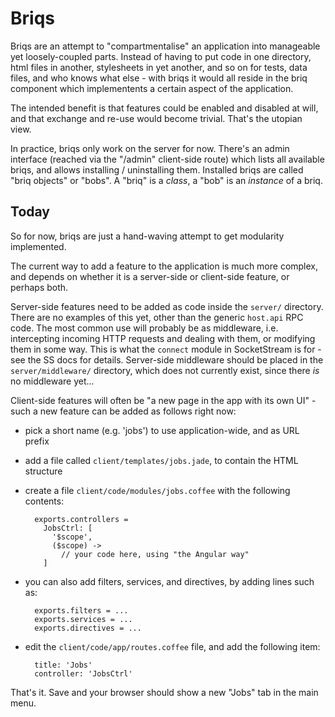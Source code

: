 # Briqs

Briqs are an attempt to "compartmentalise" an application into manageable yet
loosely-coupled parts. Instead of having to put code in one directory, html
files in another, stylesheets in yet another, and so on for tests, data files,
and who knows what else - with briqs it would all reside in the briq component
which implementents a certain aspect of the application.

The intended benefit is that features could be enabled and disabled at will,
and that exchange and re-use would become trivial. That's the utopian view.

In practice, briqs only work on the server for now. There's an admin interface
(reached via the "/admin" client-side route) which lists all available briqs,
and allows installing / uninstalling them. Installed briqs are called "briq
objects" or "bobs". A "briq" is a _class_, a "bob" is an _instance_ of a briq.

## Today

So for now, briqs are just a hand-waving attempt to get modularity implemented.

The current way to add a feature to the application is much more complex, and
depends on whether it is a server-side or client-side feature, or perhaps both.

Server-side features need to be added as code inside the `server/` directory.
There are no examples of this yet, other than the generic `host.api` RPC code.
The most common use will probably be as middleware, i.e. intercepting incoming
HTTP requests and dealing with them, or modifying them in some way. This is what
the `connect` module in SocketStream is for - see the SS docs for details.
Server-side middleware should be placed in the `server/middleware/` directory,
which does not currently exist, since there _is_ no middleware yet...

Client-side features will often be "a new page in the app with its own UI" -
such a new feature can be added as follows right now:

* pick a short name (e.g. 'jobs') to use application-wide, and as URL prefix

* add a file called `client/templates/jobs.jade`, to contain the HTML structure

* create a file `client/code/modules/jobs.coffee` with the following contents:

        exports.controllers = 
          JobsCtrl: [
            '$scope',
            ($scope) ->
              // your code here, using "the Angular way"
          ]
          
* you can also add filters, services, and directives, by adding lines such as:

        exports.filters = ...
        exports.services = ...
        exports.directives = ...

* edit the `client/code/app/routes.coffee` file, and add the following item:

        title: 'Jobs'
        controller: 'JobsCtrl'

That's it. Save and your browser should show a new "Jobs" tab in the main menu.

